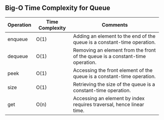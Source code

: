 ## Big-O Time Complexity for Queue

| Operation | Time Complexity | Comments                                                                 |
|-----------|-----------------|--------------------------------------------------------------------------|
| enqueue   | O(1)            | Adding an element to the end of the queue is a constant-time operation.  |
| dequeue   | O(1)            | Removing an element from the front of the queue is a constant-time operation. |
| peek      | O(1)            | Accessing the front element of the queue is a constant-time operation.   |
| size      | O(1)            | Retrieving the size of the queue is a constant-time operation.           |
| get       | O(n)            | Accessing an element by index requires traversal, hence linear time.     |